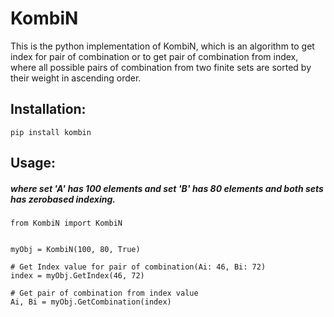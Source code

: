# KombiN
This is the python implementation of KombiN, which is an algorithm to get index for pair of combination or to get pair of combination from index, where all possible pairs of combination from two finite sets are sorted by their weight in ascending order.

## Installation:
````
pip install kombin
````

## Usage:
##### *where set 'A' has 100 elements and set 'B' has 80 elements and both sets has zerobased indexing*.
````
from KombiN import KombiN


myObj = KombiN(100, 80, True)

# Get Index value for pair of combination(Ai: 46, Bi: 72)
index = myObj.GetIndex(46, 72)

# Get pair of combination from index value
Ai, Bi = myObj.GetCombination(index)

````